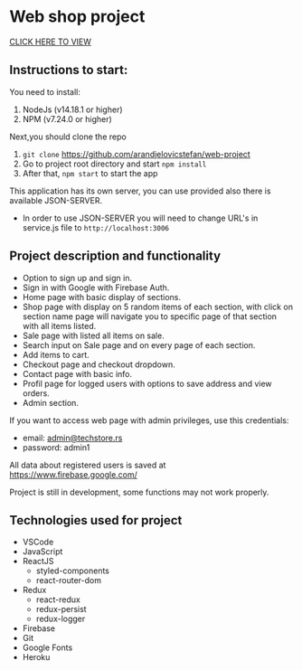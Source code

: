 # Web shop project

[CLICK HERE TO VIEW](https://arandjelovicstefan.github.io/web-project/)

## Instructions to start:

You need to install:

1. NodeJs (v14.18.1 or higher)
2. NPM (v7.24.0 or higher)

Next,you should clone the repo

1. `git clone` https://github.com/arandjelovicstefan/web-project
2. Go to project root directory and start `npm install`
3. After that, `npm start` to start the app

This application has its own server, you can use provided also there is available JSON-SERVER.

-  In order to use JSON-SERVER you will need to change URL's in service.js file to `http://localhost:3006`

## Project description and functionality

-  Option to sign up and sign in.
-  Sign in with Google with Firebase Auth.
-  Home page with basic display of sections.
-  Shop page with display on 5 random items of each section, with click on section name page will navigate you to specific page of that section with all items listed.
-  Sale page with listed all items on sale.
-  Search input on Sale page and on every page of each section.
-  Add items to cart.
-  Checkout page and checkout dropdown.
-  Contact page with basic info.
-  Profil page for logged users with options to save address and view orders.
-  Admin section.

If you want to access web page with admin privileges, use this credentials:

-  email: admin@techstore.rs
-  password: admin1

All data about registered users is saved at https://www.firebase.google.com/

Project is still in development, some functions may not work properly.

## Technologies used for project

-  VSCode
-  JavaScript
-  ReactJS
   -  styled-components
   -  react-router-dom
-  Redux
   -  react-redux
   -  redux-persist
   -  redux-logger
-  Firebase
-  Git
-  Google Fonts
-  Heroku
